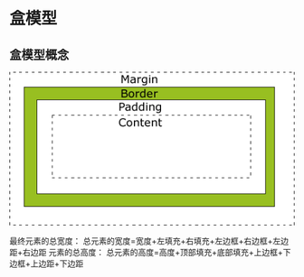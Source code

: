 # 盒模型

## 盒模型概念

 ![盒模型](./box.gif)

最终元素的总宽度：
总元素的宽度=宽度+左填充+右填充+左边框+右边框+左边距+右边距
元素的总高度：
总元素的高度=高度+顶部填充+底部填充+上边框+下边框+上边距+下边距
